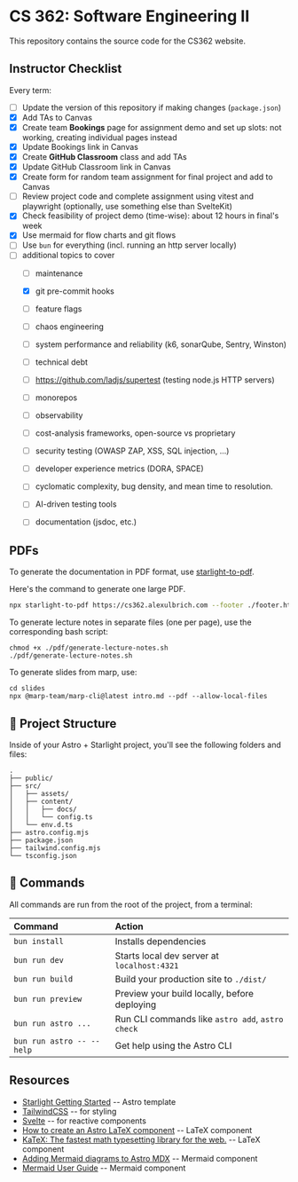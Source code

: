# CS 362: Software Engineering II

This repository contains the source code for the CS362 website.

## Instructor Checklist

Every term:

- [ ] Update the version of this repository if making changes (`package.json`)
- [x] Add TAs to Canvas
- [x] Create team **Bookings** page for assignment demo and set up slots: not working, creating individual pages instead
- [x] Update Bookings link in Canvas
- [x] Create **GitHub Classroom** class and add TAs
- [x] Update GitHub Classroom link in Canvas
- [x] Create form for random team assignment for final project and add to Canvas
- [ ] Review project code and complete assignment using vitest and playwright (optionally, use something else than SvelteKit)
- [x] Check feasibility of project demo (time-wise): about 12 hours in final's week
- [x] Use mermaid for flow charts and git flows
- [ ] Use `bun` for everything (incl. running an http server locally)
- [ ] additional topics to cover
  - [ ] maintenance
  - [x] git pre-commit hooks
  - [ ] feature flags
  - [ ] chaos engineering
  - [ ] system performance and reliability (k6, sonarQube, Sentry, Winston)
  - [ ] technical debt
  - [ ] https://github.com/ladjs/supertest (testing node.js HTTP servers)
  - [ ] monorepos 
  - [ ] observability
  - [ ] cost-analysis frameworks, open-source vs proprietary
  - [ ] security testing (OWASP ZAP, XSS, SQL injection, ...)
  - [ ] developer experience metrics (DORA, SPACE)
  - [ ] cyclomatic complexity, bug density, and mean time to resolution.
  - [ ] AI-driven testing tools 
  - [ ] documentation (jsdoc, etc.)
  

## PDFs

To generate the documentation in PDF format, use [starlight-to-pdf](https://github.com/Linkerin/starlight-to-pdf).

Here's the command to generate one large PDF.

```bash
npx starlight-to-pdf https://cs362.alexulbrich.com --footer ./footer.html --header ./header.html --filename cs362.pdf --no-contents --margins '2cm 1cm 2cm 1cm'
```

To generate lecture notes in separate files (one per page), use the corresponding bash script:

```shell
chmod +x ./pdf/generate-lecture-notes.sh
./pdf/generate-lecture-notes.sh
```

To generate slides from marp, use:

```shell
cd slides
npx @marp-team/marp-cli@latest intro.md --pdf --allow-local-files
```

## 🚀 Project Structure

Inside of your Astro + Starlight project, you'll see the following folders and files:

```text
.
├── public/
├── src/
│   ├── assets/
│   ├── content/
│   │   ├── docs/
│   │   └── config.ts
│   └── env.d.ts
├── astro.config.mjs
├── package.json
├── tailwind.config.mjs
└── tsconfig.json
```

## 🧞 Commands

All commands are run from the root of the project, from a terminal:

| Command                   | Action                                           |
| :------------------------ | :----------------------------------------------- |
| `bun install`             | Installs dependencies                            |
| `bun run dev`             | Starts local dev server at `localhost:4321`      |
| `bun run build`           | Build your production site to `./dist/`          |
| `bun run preview`         | Preview your build locally, before deploying     |
| `bun run astro ...`       | Run CLI commands like `astro add`, `astro check` |
| `bun run astro -- --help` | Get help using the Astro CLI                     |

## Resources

- [Starlight Getting Started](https://starlight.astro.build/getting-started/) -- Astro template
- [TailwindCSS](https://tailwindcss.com/) -- for styling
- [Svelte](https://svelte.dev/docs/svelte/overview) -- for reactive components
- [How to create an Astro LaTeX component](https://danidiaztech.com/create-astro-latex-component/) -- LaTeX component
- [KaTeX: The fastest math typesetting library for the web.](https://katex.org/) -- LaTeX component
- [Adding Mermaid diagrams to Astro MDX](https://xkonti.tech/blog/astro-mermaid-mdx/) -- Mermaid component
- [Mermaid User Guide](https://mermaid.js.org/intro/getting-started.html) -- Mermaid component
